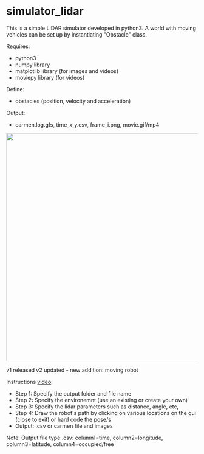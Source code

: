 # simulator_lidar

This is a simple LIDAR simulator developed in python3. A world with moving vehicles can be set up by instantiating "Obstacle" class. 

Requires:
 - python3
 - numpy library
 - matplotlib library (for images and videos)
 - moviepy library (for videos) 

Define:
 - obstacles (position, velocity and acceleration)

Output:
 - carmen.log.gfs, time_x_y.csv, frame_i.png, movie.gif/mp4

<img src="outputs/simulator_out.gif" width="600">

v1 released
v2 updated - new addition: moving robot 

Instructions [video](https://youtu.be/bhd1EDYTIiw):
- Step 1: Specify the output folder and file name
- Step 2: Specify the environemnt (use an existing or create your own)
- Step 3: Specify the lidar parameters such as distance, angle, etc,
- Step 4: Draw the robot's path by clicking on various locations on the gui (close to exit) or hard code the pose/s
- Output: .csv or carmen file and images

Note: Output file type .csv: column1=time, column2=longitude, column3=latitude, column4=occupied/free

